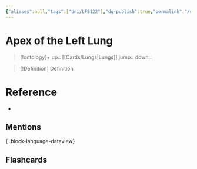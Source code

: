 ```yaml
---
{"aliases":null,"tags":["Uni/LFS122"],"dg-publish":true,"permalink":"/cards/apex-of-the-left-lung/","dgPassFrontmatter":true}
---
```


# Apex of the Left Lung

> [!ontology]+
> up:: [[Cards/Lungs\|Lungs]]
> jump:: 
> down:: 

> [!Definition] Definition
> 

# Reference
- 

## Mentions

{ .block-language-dataview}

## Flashcards
